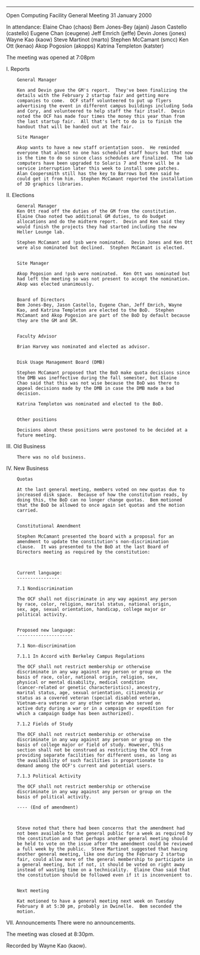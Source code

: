 --------------------------------------------------------------------------

Open Computing Facility
General Meeting
31 January 2000


In attendance:
        Elaine Chao (chaos)
        Bem Jones-Bey (ajani)
        Jason Castello (castello)
        Eugene Chan (ceugene)
        Jeff Emrich (jeffe)
        Devin Jones (jones)
        Wayne Kao (kaow)
        Steve Martinot (marto)
        Stephen McCamant (smcc)
        Ken Ott (kenao)
        Akop Pogosion (akopps)
        Katrina Templeton (katster)
        
The meeting was opened at 7:08pm

I. Reports

        General Manager

        Ken and Devin gave the GM's report.  They've been finalizing the 
        details with the February 2 startup fair and getting more 
        companies to come.  OCF staff volunteered to put up flyers
        advertising the event in different campus buildings including Soda 
        and Cory, and volunteered to help staff the fair itself.  Devin 
        noted the OCF has made four times the money this year than from 
        the last startup fair.  All that's left to do is to finish the 
        handout that will be handed out at the fair.
               
        Site Manager
        
        Akop wants to have a new staff orientation soon.  He reminded 
        everyone that almost no one has scheduled staff hours but that now 
        is the time to do so since class schedules are finalized.  The lab 
        computers have been upgraded to Solaris 7 and there will be a 
        service interruption later this week to install some patches.  
        Alan Coopersmith still has the key to Barrows but Ken said he 
        could get it from him.  Stephen McCamant reported the installation 
        of 3D graphics libraries.
        
II. Elections

        General Manager
        Ken Ott read off the duties of the GM from the constitution.  
        Elaine Chao noted two additional GM duties, to do budget 
        allocations and do the midterm report.  Devin and Ken said they
        would finish the projects they had started including the new 
        Heller Lounge lab. 

        Stephen McCamant and !psb were nominated.  Devin Jones and Ken Ott
        were also nominated but declined.  Stephen McCamant is elected.
        

        Site Manager
        
        Akop Pogosion and !psb were nominated.  Ken Ott was nominated but 
        had left the meeting so was not present to accept the nomination. 
        Akop was elected unanimously.
        

        Board of Directors
        Bem Jones-Bey, Jason Castello, Eugene Chan, Jeff Emrich, Wayne
        Kao, and Katrina Templeton are elected to the BoD.  Stephen 
        McCamant and Akop Pogosion are part of the BoD by default because 
        they are the GM and SM.
        

        Faculty Advisor
        
        Brian Harvey was nominated and elected as advisor.
        

        Disk Usage Management Board (DMB)
        
        Stephen McCamant proposed that the BoD make quota decisions since 
        the DMB was ineffective during the fall semester, but Elaine 
        Chao said that this was not wise because the BoD was there to 
        appeal decisions made by the DMB in case the DMB made a bad 
        decision.

        Katrina Templeton was nominated and elected to the BoD.


        Other positions

        Decisions about these positions were postoned to be decided at a
        future meeting.
                              
III. Old Business

        There was no old business.
        
IV. New Business

        Quotas

        At the last general meeting, members voted on new quotas due to
        increased disk space.  Because of how the constitution reads, by 
        doing this, the BoD can no longer change quotas.  Bem motioned
        that the BoD be allowed to once again set quotas and the motion 
        carried.


        Constitutional Amendment

        Stephen McCamant presented the board with a proposal for an
        amendment to update the constitution's non-discrimination
        clause.  It was presented to the BoD at the last Board of 
        Directors meeting as required by the constitution:



        Current language:
        ----------------

        7.1 Nondiscrimination 

        The OCF shall not discriminate in any way against any person
        by race, color, religion, marital status, national origin,
        sex, age, sexual orientation, handicap, college major or
        political activity.


        Proposed new language:
        ---------------------

        7.1 Non-discrimination

        7.1.1 In Accord with Berkeley Campus Regulations

        The OCF shall not restrict membership or otherwise
        discriminate in any way against any person or group on the
        basis of race, color, national origin, religion, sex,
        physical or mental disability, medical condition
        (cancer-related or genetic characteristics), ancestry,
        marital status, age, sexual orientation, citizenship or
        status as a covered veteran (special disabled veteran,
        Vietnam-era veteran or any other veteran who served on
        active duty during a war or in a campaign or expedition for
        which a campaign badge has been authorized).

        7.1.2 Fields of Study

        The OCF shall not restrict membership or otherwise
        discriminate in any way against any person or group on the
        basis of college major or field of study. However, this
        section shall not be construed as restricting the OCF from
        providing separate facilities for different uses, as long as
        the availability of such facilities is proportionate to
        demand among the OCF's current and potential users.

        7.1.3 Political Activity

        The OCF shall not restrict membership or otherwise
        discriminate in any way against any person or group on the
        basis of political activity.

        ---- (End of amendment)



        Steve noted that there had been concerns that the amendment had
        not been available to the general public for a week as required by 
        the constitution and that perhaps another general meeting should 
        be held to vote on the issue after the amendment could be reviewed 
        a full week by the public.  Steve Martinot suggested that having 
        another general meeting, like one during the February 2 startup 
        fair, could allow more of the general membership to participate in 
        a general meeting, but if not, it should be voted on right away 
        instead of wasting time on a technicality.  Elaine Chao said that 
        the constitution should be followed even if it is inconvenient to.


        Next meeting

        Kat motioned to have a general meeting next week on Tuesday 
        February 8 at 5:30 pm, probably in Dwinelle.  Bem seconded the 
        motion.

VII. Announcements
        There were no announcements.     

The meeting was closed at 8:30pm.




Recorded by Wayne Kao (kaow).

